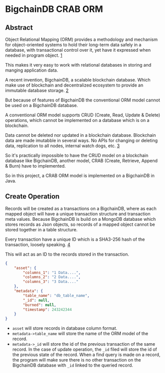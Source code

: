 # BigchainDB CRAB ORM

## Abstract
Object Relational Mapping (ORM) provides a methodology and mechanism for object-oriented systems to hold their long-term
data safely in a database, with transactional control over it, yet have it expressed when needed in program object. [1]

This makes it very easy to work with relational databases in storing and manging application data.

A recent invention, BigchainDB, a scalable blockchain database. Which make use of blockchain and decentralized ecosystem
to provide an immutable database storage. [2]

But because of features of BigchainDB the conventional ORM model cannot be used on a BigchainDB database.

A conventional ORM model supports CRUD (Create, Read, Update & Delete) operations, which cannot be implemented on a 
database which is on a blockchain.

Data cannot be deleted nor updated in a blockchain database. Blockchain data are made imutabble in several ways. No APIs
for changing or deleting data, replication to all nodes, internal watch dogs, etc. [3]

So it's practically impossible to have the CRUD model on a blockchain database like BigchainDB, another model, 
CRAB (Create, Retrieve, Append & Burn) have to implemented.

So in this project, a CRAB ORM model is implemented on a BigchainDB in Java.

## Create Operation
Records will be created as a transactions on a BigchainDB, where as each mapped object will have a unique transaction
structure and transaction meta values. Because BigchainDB is build on a MongoDB database which stores records as Json
objects, so records of a mapped object cannot be stored together in a table structure.

Every transaction have a unique ID which is a SHA3-256 hash of the transaction, loosely speaking. [4]

This will act as an ID to the records stored in the transaction.

```json
{
    "asset": {
        "columns_1": "1 Data....",
        "columns_2": "2 Data....",
        "columns_3": "3 Data...."
    },
    "metadata": {
        "table_name": "db_table_name",
        "_id": null,
        "burned": null,
        "timestamp": 243242344
    }
}
```
* `asset` will store records in database column format.
* `metadata->table_name` will store the name of the ORM model of the record.
* `metadata->_id` will store the id of the previous transaction of the same record. In the case of update operation,
the `_id` filed will store the id of the previous state of the record. When a find query is made on a record,
the program will make sure there is no other transaction on the BigchainDB database with `_id` linked to the queried record.



[1]: https://dl.acm.org/citation.cfm?id=1376773     "Object/relational mapping 2008: hibernate and the entity data model (edm)"
[2]: https://docs.bigchaindb.com/en/latest      "BigchainDB Documentation"
[3]: https://docs.bigchaindb.com/en/latest/immutable.html       "How BigchainDB is Immutable"
[4]: https://github.com/bigchaindb/BEPs/tree/master/13#transaction-components       "BigchainDB Transaction Componenets"